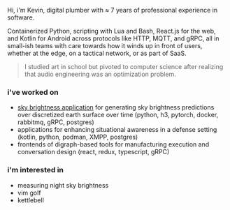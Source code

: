 Hi, i'm Kevin, digital plumber with ≈ 7 years of professional experience in software.

Containerized Python, scripting with Lua and Bash, React.js for the web, and Kotlin for Android across protocols like HTTP, MQTT, and gRPC, all in small-ish teams with care towards how it winds up in front of users, whether at the edge, on a tactical network, or as part of SaaS.

> I studied art in school but pivoted to computer science after realizing that audio engineering was an optimization problem.

### i've worked on

- [sky brightness application](https://github.com/nonnontrivial/ctts) for generating sky brightness predictions over discretized earth surface over time (python, h3, pytorch, docker, rabbitmq, gRPC, postgres)
- applications for enhancing situational awareness in a defense setting (kotlin, python, podman, XMPP, postgres)
- frontends of digraph-based tools for manufacturing execution and conversation design (react, redux, typescript, gRPC)


### i'm interested in

- measuring night sky brightness
- vim golf
- kettlebell
